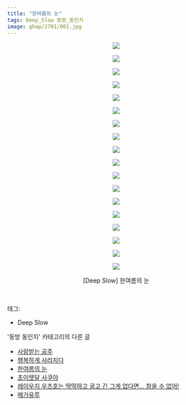```yaml
---
title: "한여름의 눈"
tags: Deep_Slow 동방_동인지
image: ghap/2701/001.jpg
---
```

<div class="article">
<p style="text-align: center; clear: none; float: none;"><img src="{{ site.nasurl }}/ghap/2701/001.jpg"/></p>
<p style="text-align: center; clear: none; float: none;"><img src="{{ site.nasurl }}/ghap/2701/002.jpg"/></p>
<p style="text-align: center; clear: none; float: none;"><img src="{{ site.nasurl }}/ghap/2701/003.jpg"/></p>
<p style="text-align: center; clear: none; float: none;"><img src="{{ site.nasurl }}/ghap/2701/004.jpg"/></p>
<p style="text-align: center; clear: none; float: none;"><img src="{{ site.nasurl }}/ghap/2701/005.jpg"/></p>
<p style="text-align: center; clear: none; float: none;"><img src="{{ site.nasurl }}/ghap/2701/006.jpg"/></p>
<p style="text-align: center; clear: none; float: none;"><img src="{{ site.nasurl }}/ghap/2701/007.jpg"/></p>
<p style="text-align: center; clear: none; float: none;"><img src="{{ site.nasurl }}/ghap/2701/008.jpg"/></p>
<p style="text-align: center; clear: none; float: none;"><img src="{{ site.nasurl }}/ghap/2701/009.jpg"/></p>
<p style="text-align: center; clear: none; float: none;"><img src="{{ site.nasurl }}/ghap/2701/010.jpg"/></p>
<p style="text-align: center; clear: none; float: none;"><img src="{{ site.nasurl }}/ghap/2701/011.jpg"/></p>
<p style="text-align: center; clear: none; float: none;"><img src="{{ site.nasurl }}/ghap/2701/012.jpg"/></p>
<p style="text-align: center; clear: none; float: none;"><img src="{{ site.nasurl }}/ghap/2701/013.jpg"/></p>
<p style="text-align: center; clear: none; float: none;"><img src="{{ site.nasurl }}/ghap/2701/014.jpg"/></p>
<p style="text-align: center; clear: none; float: none;"><img src="{{ site.nasurl }}/ghap/2701/015.jpg"/></p>
<p style="text-align: center; clear: none; float: none;"><img src="{{ site.nasurl }}/ghap/2701/016.jpg"/></p>
<p style="text-align: center; clear: none; float: none;"><img src="{{ site.nasurl }}/ghap/2701/017.jpg"/></p>
<p style="text-align: center; clear: none; float: none;"><img src="{{ site.nasurl }}/ghap/2701/018.jpg"/></p>
<p style="text-align: center; clear: none; float: none;">[Deep Slow] 한여름의 눈</p>
<p><br/></p>
</div><div class="tagTrail">
<p>태그: </p>
<ul>
<li>Deep Slow</li>
</ul>
</div><div class="another">
<p>'동방 동인지' 카테고리의 다른 글</p>
<ul>
<li><a href="/2016-10-30-ghap_2703">사랑받는 공주</a></li>
<li><a href="/2016-10-30-ghap_2702">행복하게 사라지다</a></li>
<li><a href="/2016-10-30-ghap_2701">한여름의 눈</a></li>
<li><a href="/2016-10-30-ghap_2700">초이렛달 사쿠야</a></li>
<li><a href="/2016-10-30-ghap_2698">레이우지 우츠호는 딱딱하고 굵고 긴 그게 없다면... 참을 수 없어!</a></li>
<li><a href="/2016-10-30-ghap_2697">메가유루</a></li>
</ul>
</div><div class="cb_module cb_fluid">
<div class="cb_wrt cb_profile">
</div><!-- commentList close -->
</div>